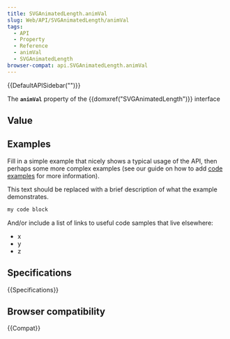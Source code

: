 ```yaml
---
title: SVGAnimatedLength.animVal
slug: Web/API/SVGAnimatedLength/animVal
tags:
  - API
  - Property
  - Reference
  - animVal
  - SVGAnimatedLength
browser-compat: api.SVGAnimatedLength.animVal
---
```

{{DefaultAPISidebar("")}}

The **`animVal`** property of the {{domxref("SVGAnimatedLength")}} interface 

## Value



## Examples

Fill in a simple example that nicely shows a typical usage of the API, then perhaps some more complex examples (see our guide on how to add [code examples](/en-US/docs/MDN/Contribute/Structures/Code_examples) for more information).

This text should be replaced with a brief description of what the example demonstrates.

```js
my code block
```

And/or include a list of links to useful code samples that live elsewhere:

*   x
*   y
*   z

## Specifications

{{Specifications}}

## Browser compatibility

{{Compat}}


